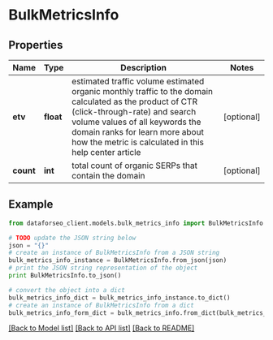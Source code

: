 # BulkMetricsInfo


## Properties

Name | Type | Description | Notes
------------ | ------------- | ------------- | -------------
**etv** | **float** | estimated traffic volume estimated organic monthly traffic to the domain calculated as the product of CTR (click-through-rate) and search volume values of all keywords the domain ranks for learn more about how the metric is calculated in this help center article | [optional] 
**count** | **int** | total count of organic SERPs that contain the domain | [optional] 

## Example

```python
from dataforseo_client.models.bulk_metrics_info import BulkMetricsInfo

# TODO update the JSON string below
json = "{}"
# create an instance of BulkMetricsInfo from a JSON string
bulk_metrics_info_instance = BulkMetricsInfo.from_json(json)
# print the JSON string representation of the object
print BulkMetricsInfo.to_json()

# convert the object into a dict
bulk_metrics_info_dict = bulk_metrics_info_instance.to_dict()
# create an instance of BulkMetricsInfo from a dict
bulk_metrics_info_form_dict = bulk_metrics_info.from_dict(bulk_metrics_info_dict)
```
[[Back to Model list]](../README.md#documentation-for-models) [[Back to API list]](../README.md#documentation-for-api-endpoints) [[Back to README]](../README.md)


